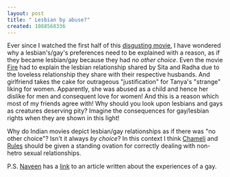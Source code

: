 ```yaml
--- 
layout: post
title: " Lesbian by abuse?"
created: 1088568336
---
```

Ever since I watched the first half of this <a href="http://www.outlookindia.com/showtime.asp?fodname=20040628">disgusting movie</a>, I have wondered why a lesbian's/gay's preferences need to be explained with a reason, as if they became lesbian/gay because they had <i>no other choice</i>. Even the movie <a href="http://imdb.com/title/tt0116308/">Fire</a> had to explain the lesbian relationship shared by Sita and Radha due to the loveless relationship they share with their respective husbands. And girlfriend takes the cake for outrageous "justification" for Tanya's "strange" liking for women. Apparently, she was abused as a child and hence her dislike for men and consequent love for women! And this is a reason which most of my friends agree with! Why should you look upon lesbians and gays as creatures deserving pity? Imagine the consequences for gay/lesbian rights when they are shown in this light! 

Why do Indian movies depict lesbian/gay relationships as if there was "no other choice"? Isn't it always <i>by choice</i>? In this context I think <a href="http://www.outlookindia.com/showtime.asp?fodname=20040119">Chameli</a> and <a href="http://www.indiafm.com/reviews/03/rules/index.shtml">Rules</a> should be given a standing ovation for correctly dealing with non-hetro sexual relationships.

P.S. <a href="http://psyphycom.blogspot.com">Naveen</a> has a <a href="http://pulaprebalakrishnan.net/gay/gayart1_p1.html">link</a> to an article written about the experiences of a gay.
